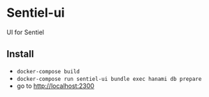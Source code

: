 # Sentiel-ui
UI for Sentiel

## Install
- `docker-compose build`
- `docker-compose run sentiel-ui bundle exec hanami db prepare`
- go to [http://localhost:2300](http://localhost:2300)